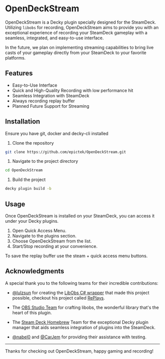 # OpenDeckStream

OpenDeckStream is a Decky plugin specially designed for the SteamDeck. Utilizing `libobs` for recording, OpenDeckStream aims to provide you with an exceptional experience of recording your SteamDeck gameplay with a seamless, integrated, and easy-to-use interface.

In the future, we plan on implementing streaming capabilities to bring live casts of your gameplay directly from your SteamDeck to your favorite platforms.

## Features

* Easy-to-Use Interface
* Quick and High-Quality Recording with low performance hit
* Seamless Integration with SteamDeck
* Always recording replay buffer
* Planned Future Support for Streaming

## Installation
Ensure you have git, docker and decky-cli installed

1. Clone the repository
```sh
git clone https://github.com/epictek/OpenDeckStream.git
```
1. Navigate to the project directory
```sh
cd OpenDeckStream
```

1. Build the project
```sh
decky plugin build -b
```

## Usage

Once OpenDeckStream is installed on your SteamDeck, you can access it under your Decky plugins. 

1. Open Quick Access Menu.
2. Navigate to the plugins section.
3. Choose OpenDeckStream from the list.
4. Start/Stop recording at your convenience.

To save the replay buffer use the steam + quick access menu buttons. 

## Acknowledgments
A special thank you to the following teams for their incredible contributions:

- [@lulzsun](https://github.com/lulzsun) for creating the [LibObs C# wrapper](https://github.com/lulzsun/libobs.NET) that made this project possible, checkout his project called [RePlays](https://github.com/lulzsun/RePlays).

- The [OBS Studio Team](https://github.com/obsproject/obs-studio) for crafting libobs, the wonderful library that's the heart of this plugin.

- The [Steam Deck Homebrew](https://github.com/SteamDeckHomebrew) Team for the exceptional Decky plugin manager that aids seamless integration of plugins into the SteamDeck.

- [@nabel0](https://github.com/nabel0) and [@CarJem](https://github.com/CarJem) for providing their assistance with testing.
---

Thanks for checking out OpenDeckStream, happy gaming and recording!

